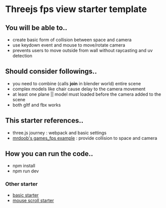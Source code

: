# Threejs fps view starter template

## You will be able to..
- create basic form of collision between space and camera
- use keydown event and mouse to move/rotate camera
- prevents users to move outside from wall without raycasting and uv detection

## Should consider followings..
- you need to combine (calls **join** in blender world) entire scene
- complex models like chair cause delay to the camera movement
- at least one plane || model must loaded before the camera added to the scene
- both gltf and fbx works

## This starter references..
- three.js journey : webpack and basic settings
- [mrdoob's games_fps example](https://github.com/mrdoob/three.js/blob/master/examples/games_fps.html) : provide collision to space and camera

## How you can run the code..
- npm install
- npm run dev

### Other starter
- [basic starter](https://github.com/mirinteractive/threejs-template-basic.git)
- [mouse scroll starter](https://github.com/mirinteractive/threejs-templete-mousewheel.git)

